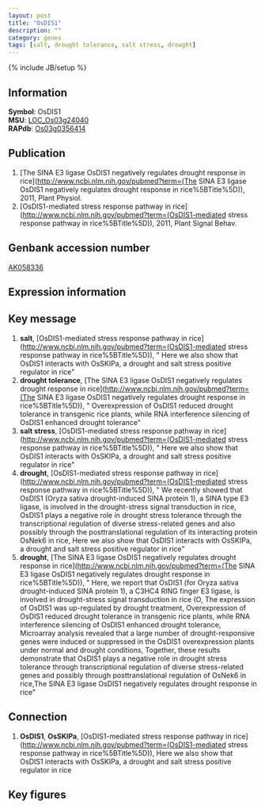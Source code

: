 ```yaml
---
layout: post
title: "OsDIS1"
description: ""
category: genes
tags: [salt, drought tolerance, salt stress, drought]
---
```

{% include JB/setup %}

## Information
__Symbol__: OsDIS1  
__MSU__: [LOC_Os03g24040](http://rice.plantbiology.msu.edu/cgi-bin/ORF_infopage.cgi?orf=LOC_Os03g24040)  
__RAPdb__: [Os03g0356414](http://rapdb.dna.affrc.go.jp/viewer/gbrowse_details/irgsp1?name=Os03g0356414)  

## Publication
1. [The SINA E3 ligase OsDIS1 negatively regulates drought response in rice](http://www.ncbi.nlm.nih.gov/pubmed?term=(The SINA E3 ligase OsDIS1 negatively regulates drought response in rice%5BTitle%5D)), 2011, Plant Physiol.
2. [OsDIS1-mediated stress response pathway in rice](http://www.ncbi.nlm.nih.gov/pubmed?term=(OsDIS1-mediated stress response pathway in rice%5BTitle%5D)), 2011, Plant Signal Behav.

## Genbank accession number
[AK058336](http://www.ncbi.nlm.nih.gov/nuccore/AK058336)

## Expression information

## Key message
1. __salt__, [OsDIS1-mediated stress response pathway in rice](http://www.ncbi.nlm.nih.gov/pubmed?term=(OsDIS1-mediated stress response pathway in rice%5BTitle%5D)), " Here we also show that OsDIS1 interacts with OsSKIPa, a drought and salt stress positive regulator in rice"
2. __drought tolerance__, [The SINA E3 ligase OsDIS1 negatively regulates drought response in rice](http://www.ncbi.nlm.nih.gov/pubmed?term=(The SINA E3 ligase OsDIS1 negatively regulates drought response in rice%5BTitle%5D)), " Overexpression of OsDIS1 reduced drought tolerance in transgenic rice plants, while RNA interference silencing of OsDIS1 enhanced drought tolerance"
3. __salt stress__, [OsDIS1-mediated stress response pathway in rice](http://www.ncbi.nlm.nih.gov/pubmed?term=(OsDIS1-mediated stress response pathway in rice%5BTitle%5D)), " Here we also show that OsDIS1 interacts with OsSKIPa, a drought and salt stress positive regulator in rice"
4. __drought__, [OsDIS1-mediated stress response pathway in rice](http://www.ncbi.nlm.nih.gov/pubmed?term=(OsDIS1-mediated stress response pathway in rice%5BTitle%5D)), " We recently showed that OsDIS1 (Oryza sativa drought-induced SINA protein 1), a SINA type E3 ligase, is involved in the drought-stress signal transduction in rice, OsDIS1 plays a negative role in drought stress tolerance through the transcriptional regulation of diverse stress-related genes and also possibly through the posttranslational regulation of its interacting protein OsNek6 in rice, Here we also show that OsDIS1 interacts with OsSKIPa, a drought and salt stress positive regulator in rice"
5. __drought__, [The SINA E3 ligase OsDIS1 negatively regulates drought response in rice](http://www.ncbi.nlm.nih.gov/pubmed?term=(The SINA E3 ligase OsDIS1 negatively regulates drought response in rice%5BTitle%5D)), " Here, we report that OsDIS1 (for Oryza sativa drought-induced SINA protein 1), a C3HC4 RING finger E3 ligase, is involved in drought-stress signal transduction in rice (O, The expression of OsDIS1 was up-regulated by drought treatment, Overexpression of OsDIS1 reduced drought tolerance in transgenic rice plants, while RNA interference silencing of OsDIS1 enhanced drought tolerance, Microarray analysis revealed that a large number of drought-responsive genes were induced or suppressed in the OsDIS1 overexpression plants under normal and drought conditions, Together, these results demonstrate that OsDIS1 plays a negative role in drought stress tolerance through transcriptional regulation of diverse stress-related genes and possibly through posttranslational regulation of OsNek6 in rice,The SINA E3 ligase OsDIS1 negatively regulates drought response in rice"

## Connection
1. __OsDIS1__, __OsSKIPa__, [OsDIS1-mediated stress response pathway in rice](http://www.ncbi.nlm.nih.gov/pubmed?term=(OsDIS1-mediated stress response pathway in rice%5BTitle%5D)),  Here we also show that OsDIS1 interacts with OsSKIPa, a drought and salt stress positive regulator in rice

## Key figures


